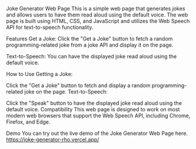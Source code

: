 Joke Generator Web Page
This is a simple web page that generates jokes and allows users to have them read aloud using the default voice. The web page is built using HTML, CSS, and JavaScript and utilizes the Web Speech API for text-to-speech functionality.

Features
Get a Joke: Click the "Get a Joke" button to fetch a random programming-related joke from a joke API and display it on the page.

Text-to-Speech: You can have the displayed joke read aloud using the default voice.

How to Use
Getting a Joke:

Click the "Get a Joke" button to fetch and display a random programming-related joke on the page.
Text-to-Speech:

Click the "Speak" button to have the displayed joke read aloud using the default voice.
Compatibility
This web page is designed to work on most modern web browsers that support the Web Speech API, including Chrome, Firefox, and Edge.

Demo
You can try out the live demo of the Joke Generator Web Page here. https://joke-generator-rho.vercel.app/
